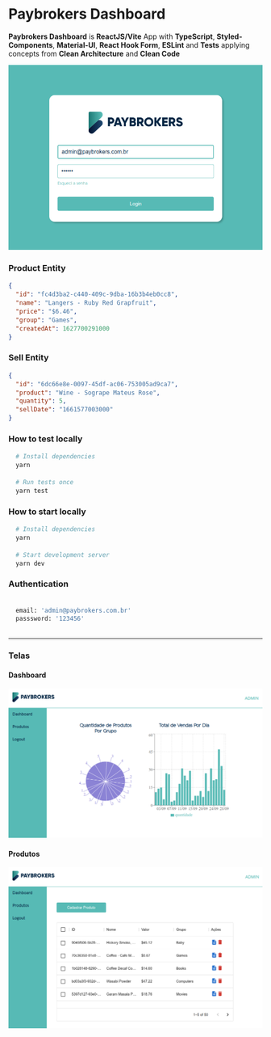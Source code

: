 
# Paybrokers Dashboard

**Paybrokers Dashboard** is **ReactJS/Vite** App with **TypeScript**, **Styled-Components**, **Material-UI**, **React Hook Form**, **ESLint** and **Tests** applying concepts from **Clean Architecture** and **Clean Code**

![Screen](./preview.png)

### Product Entity

```json
{
  "id": "fc4d3ba2-c440-409c-9dba-16b3b4eb0cc8",
  "name": "Langers - Ruby Red Grapfruit",
  "price": "$6.46",
  "group": "Games",
  "createdAt": 1627700291000
}
```

### Sell Entity

```json
{
  "id": "6dc66e8e-0097-45df-ac06-753005ad9ca7",
  "product": "Wine - Sogrape Mateus Rose",
  "quantity": 5,
  "sellDate": "1661577003000"
}
```

### How to test locally

```bash
  # Install dependencies
  yarn

  # Run tests once
  yarn test
```

### How to start locally

```bash
  # Install dependencies
  yarn

  # Start development server
  yarn dev
```

### Authentication

```bash

  email: 'admin@paybrokers.com.br'
  passsword: '123456'
  
```

---

### Telas

#### Dashboard
![Screen](./preview2.png)
#### Produtos
![Screen](./preview3.png)